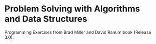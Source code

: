 # Problem Solving with Algorithms and Data Structures
Programming Exercises from Brad Miller and David Ranum book (Release 3.0).
